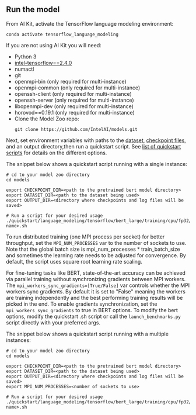 <!--- 50. AI Kit -->
## Run the model

From AI Kit, activate the TensorFlow language modeling environment:
```
conda activate tensorflow_language_modeling
```

If you are not using AI Kit you will need:
* Python 3
* [intel-tensorflow==2.4.0](https://pypi.org/project/intel-tensorflow/)
* numactl
* git
* openmpi-bin (only required for multi-instance)
* openmpi-common (only required for multi-instance)
* openssh-client (only required for multi-instance)
* openssh-server (only required for multi-instance)
* libopenmpi-dev (only required for multi-instance)
* horovod==0.19.1 (only required for multi-instance)
* Clone the Model Zoo repo:
  ```
  git clone https://github.com/IntelAI/models.git
  ```

Next, set environment variables with paths to the [dataset](#datasets),
[checkpoint files](#pretrained-models), and an output directory,then run
a quickstart script. See [list of quickstart scripts](#quick-start-scripts)
for details on the different options.

The snippet below shows a quickstart script running with a single instance:
```
# cd to your model zoo directory
cd models

export CHECKPOINT_DIR=<path to the pretrained bert model directory>
export DATASET_DIR=<path to the dataset being used>
export OUTPUT_DIR=<directory where checkpoints and log files will be saved>

# Run a script for your desired usage
./quickstart/language_modeling/tensorflow/bert_large/training/cpu/fp32/<script name>.sh
```

To run distributed training (one MPI process per socket) for better throughput,
set the `MPI_NUM_PROCESSES` var to the number of sockets to use. Note that the
global batch size is mpi_num_processes * train_batch_size and sometimes the learning
rate needs to be adjusted for convergence. By default, the script uses square root
learning rate scaling.

For fine-tuning tasks like BERT, state-of-the-art accuracy can be achieved via
parallel training without synchronizing gradients between MPI workers. The
`mpi_workers_sync_gradients=[True/False]` var controls whether the MPI
workers sync gradients. By default it is set to "False" meaning the workers
are training independently and the best performing training results will be
picked in the end. To enable gradients synchronization, set the
`mpi_workers_sync_gradients` to true in BERT options. To modify the bert
options, modify the quickstart .sh script or call the `launch_benchmarks.py`
script directly with your preferred args.

The snippet below shows a quickstart script running with a multiple instances:
```
# cd to your model zoo directory
cd models

export CHECKPOINT_DIR=<path to the pretrained bert model directory>
export DATASET_DIR=<path to the dataset being used>
export OUTPUT_DIR=<directory where checkpoints and log files will be saved>
export MPI_NUM_PROCESSES=<number of sockets to use>

# Run a script for your desired usage
./quickstart/language_modeling/tensorflow/bert_large/training/cpu/fp32/<script name>.sh
```
